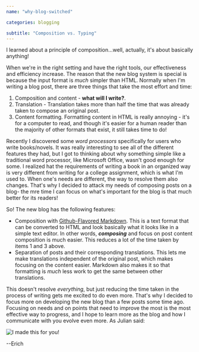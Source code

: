 ```yaml
---
name: "why-blog-switched"

categories: blogging

subtitle: "Composition vs. Typing"
---
```

I learned about a principle of composition...well, actually, it's about basically anything!

When we're in the right setting and have the right tools, our effectiveness and efficiency increase. The reason that the new blog system is special is because the input format is *much* simpler than HTML.
Normally when I'm writing a blog post, there are three things that take the most effort and time:

1. Composition and content - **what will I write?**.
2. Translation - Translation takes more than half the time that was already taken to compose an original post.
3. Content formatting. Formatting content in HTML is really annoying - it's for a computer to read, and though it's easier for a human reader than the majority of other formats that exist, it still takes time to do!

Recently I discovered some *word processors* specifically for users who write books/novels.
It was really interesting to see all of the different features they had, but I got to thinking about why something simple like a traditional word processor, like Microsoft Office, wasn't good enough for some.
I realized hat the requirements of writing a book in an organized way is very different from writing for a college assignment, which is what I'm used to.
When one's needs are different, the way to resolve them also changes. That's why I decided to attack my needs of composing posts on a blog- the mre time I can focus on what's important for the blog is that much better for its readers!

So! The new blog has the following features:

* Composition with [Github-Flavored Markdown](https://help.github.com/articles/github-flavored-markdown/). This is a text format that can be converted to HTML and look basically what it looks like in a simple text editor. In other words, ***composing*** and focus on post content composition is much easier. This reduces a lot of the time taken by items 1 and 3 above.
* Separation of posts and their corresponding translations. This lets me make translations independent of the original post, which makes focusing on the content easier. Markdown also makes it so that formatting is *much* less work to get the same between other translations.

This doesn't resolve *everything*, but just reducing the time taken in the process of writing gets me excited to do even more. That's why I decided to focus more on developing the new blog than a few posts some time ago.
Focusing on needs and on points that need to improve the most is the most effective way to progress, and I hope to learn more as the blog and how I communicate with you evolve even more. As Julian said:

![I made this for you!](http://i.imgur.com/ii7x3d9.gif)

--Erich